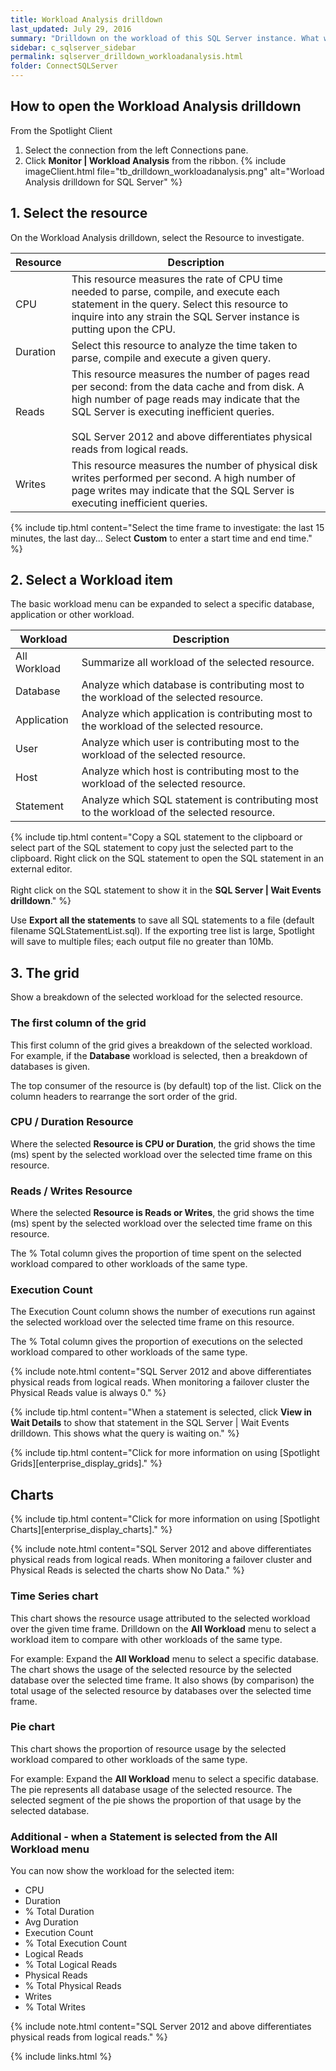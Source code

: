 ```yaml
---
title: Workload Analysis drilldown
last_updated: July 29, 2016
summary: "Drilldown on the workload of this SQL Server instance. What work is the database system producing in a given time? What resources are consumed in producing this work?"
sidebar: c_sqlserver_sidebar
permalink: sqlserver_drilldown_workloadanalysis.html
folder: ConnectSQLServer
---
```




## How to open the Workload Analysis drilldown

From the Spotlight Client

1. Select the connection from the left Connections pane.
2. Click **Monitor \| Workload Analysis** from the ribbon.
   {% include imageClient.html file="tb_drilldown_workloadanalysis.png" alt="Worload Analysis drilldown for SQL Server" %}

## 1. Select the resource
On the Workload Analysis drilldown, select the Resource to investigate.

Resource | Description
---------|------------
CPU | This resource measures the rate of CPU time needed to parse, compile, and execute each statement in the query. Select this resource to inquire into any strain the SQL Server instance is putting upon the CPU.
Duration | Select this resource to analyze the time taken to parse, compile and execute a given query.
Reads | This resource measures the number of pages read per second: from the data cache and from disk. A high number of page reads may indicate that the SQL Server is executing inefficient queries. <br><br>SQL Server 2012 and above differentiates physical reads from logical reads.
Writes | This resource measures the number of physical disk writes performed per second. A high number of page writes may indicate that the SQL Server is executing inefficient queries.

{% include tip.html content="Select the time frame to investigate: the last 15 minutes, the last day... Select **Custom** to enter a start time and end time." %}

## 2. Select a Workload item
The basic workload menu can be expanded to select a specific database, application or other workload.

Workload | Description
---------|------------
All Workload | Summarize all workload of the selected resource.
Database | Analyze which database is contributing most to the workload of the selected resource.
Application | Analyze which application is contributing most to the workload of the selected resource.
User | Analyze which user is contributing most to the workload of the selected resource.
Host | Analyze which host is contributing most to the workload of the selected resource.
Statement | Analyze which SQL statement is contributing most to the workload of the selected resource.

{% include tip.html content="Copy a SQL statement to the clipboard or select part of the SQL statement to copy just the selected part to the clipboard. Right click on the SQL statement to open the SQL statement in an external editor.<br><br>Right click on the SQL statement to show it in the **SQL Server \| Wait Events drilldown**." %}

Use **Export all the statements** to save all SQL statements to a file (default filename SQLStatementList.sql). If the exporting tree list is large, Spotlight will save to multiple files; each output file no greater than 10Mb.


## 3. The grid
Show a breakdown of the selected workload for the selected resource.

### The first column of the grid
This first column of the grid gives a breakdown of the selected workload. For example, if the **Database** workload is selected, then a breakdown of databases is given.

The top consumer of the resource is (by default) top of the list. Click on the column headers to rearrange the sort order of the grid.

### CPU / Duration Resource
Where the selected **Resource is CPU or Duration**, the grid shows the time (ms) spent by the selected workload over the selected time frame on this resource.

### Reads / Writes Resource
Where the selected **Resource is Reads or Writes**, the grid shows the time (ms) spent by the selected workload over the selected time frame on this resource.

The % Total column gives the proportion of time spent on the selected workload compared to other workloads of the same type.

### Execution Count
The Execution Count column shows the number of executions run against the selected workload over the selected time frame on this resource.

The % Total column gives the proportion of executions on the selected workload compared to other workloads of the same type.

{% include note.html content="SQL Server 2012 and above differentiates physical reads from logical reads. When monitoring a failover cluster the Physical Reads value is always 0." %}

{% include tip.html content="When a statement is selected, click **View in Wait Details** to show that statement in the SQL Server \| Wait Events drilldown. This shows what the query is waiting on." %}

{% include tip.html content="Click for more information on using [Spotlight Grids][enterprise_display_grids]." %}




## Charts

{% include tip.html content="Click for more information on using [Spotlight Charts][enterprise_display_charts]." %}

{% include note.html content="SQL Server 2012 and above differentiates physical reads from logical reads. When monitoring a failover cluster and Physical Reads is selected the charts show No Data." %}


### Time Series chart
This chart shows the resource usage attributed to the selected workload over the given time frame. Drilldown on the **All Workload** menu to select a workload item to compare with other workloads of the same type.

For example: Expand the **All Workload** menu to select a specific database. The chart shows the usage of the selected resource by the selected database over the selected time frame. It also shows (by comparison) the total usage of the selected resource by databases over the selected time frame.

### Pie chart
This chart shows the proportion of resource usage by the selected workload compared to other workloads of the same type.

For example: Expand the **All Workload** menu to select a specific database. The pie represents all database usage of the selected resource. The selected segment of the pie shows the proportion of that usage by the selected database.


### Additional - when a Statement is selected from the All Workload menu
You can now show the workload for the selected item:

* CPU
* Duration
* % Total Duration
* Avg Duration
* Execution Count
* % Total Execution Count
* Logical Reads
* % Total Logical Reads
* Physical Reads
* % Total Physical Reads
* Writes
* % Total Writes

{% include note.html content="SQL Server 2012 and above differentiates physical reads from logical reads." %}


{% include links.html %}
